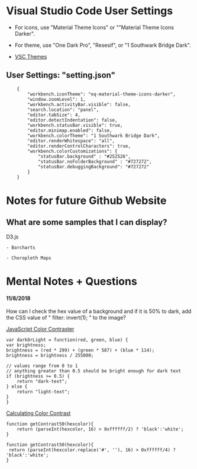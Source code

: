 # **Visual Studio Code User Settings**

- For icons, use "Material Theme Icons" or ""Material Theme Icons Darker".

- For theme, use "One Dark Pro", "Resesif", or "1 Southwark Bridge Dark".

- [VSC Themes](http://orta.io/vscode-themes/)

## **User Settings: "setting.json"**

        {
            "workbench.iconTheme": "eq-material-theme-icons-darker",
            "window.zoomLevel": 1,
            "workbench.activityBar.visible": false,
            "search.location": "panel",
            "editor.tabSize": 4,
            "editor.detectIndentation": false,
            "workbench.statusBar.visible": true,
            "editor.minimap.enabled": false,
            "workbench.colorTheme": "1 Southwark Bridge Dark",
            "editor.renderWhitespace": "all",
            "editor.renderControlCharacters": true,
            "workbench.colorCustomizations": {
                "statusBar.background" : "#252526",
                "statusBar.noFolderBackground" : "#727272",
                "statusBar.debuggingBackground": "#727272"
            }
        }

# **Notes for future Github Website**

## **What are some samples that I can display?**

D3.js

    - Barcharts

    - Choropleth Maps

# **Mental Notes + Questions**

#### **11/8/2018**

How can I check the hex value of a background and if it is 50% to dark, add the CSS value of " filter: invert(1); " to the image?

[JavaScript Color Contraster](https://stackoverflow.com/questions/5650924/javascript-color-contraster#)

    var darkOrLight = function(red, green, blue) {
    var brightness;
    brightness = (red * 299) + (green * 587) + (blue * 114);
    brightness = brightness / 255000;

    // values range from 0 to 1
    // anything greater than 0.5 should be bright enough for dark text
    if (brightness >= 0.5) {
        return "dark-text";
    } else {
        return "light-text";
    }
    }

[Calculating Color Contrast](https://24ways.org/2010/calculating-color-contrast/)

    function getContrast50(hexcolor){
        return (parseInt(hexcolor, 16) > 0xffffff/2) ? 'black':'white';
    }

    function getContrast50(hexcolor){
     return (parseInt(hexcolor.replace('#', ''), 16) > 0xffffff/4) ? 'black':'white';
    }